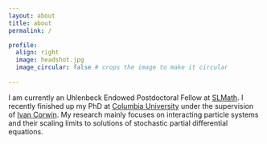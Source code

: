 ```yaml
---
layout: about
title: about
permalink: /

profile:
  align: right
  image: headshot.jpg
  image_circular: false # crops the image to make it circular
 
---
```

I am currently an Uhlenbeck Endowed Postdoctoral Fellow at [SLMath](https://www.slmath.org). I recently finished up my PhD at [Columbia University](https://www.math.columbia.edu) under the supervision of [Ivan Corwin](https://www.math.columbia.edu/~corwin). My research mainly focuses on interacting particle systems and their scaling limits to solutions of stochastic partial differential equations.
